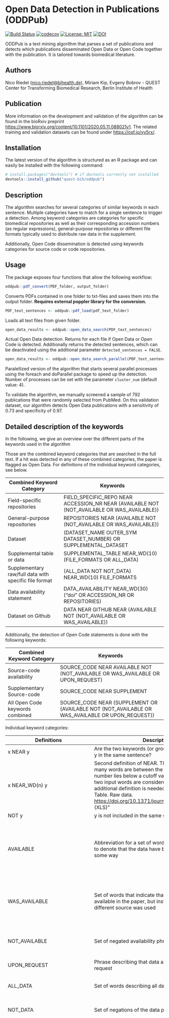 # Open Data Detection in Publications (ODDPub)

[![Build Status](https://travis-ci.com/quest-bih/oddpub.svg?branch=master)](https://travis-ci.com/quest-bih/oddpub)
[![codecov](https://codecov.io/gh/quest-bih/oddpub/branch/master/graph/badge.svg)](https://codecov.io/gh/quest-bih/oddpub)
[![License: MIT](https://img.shields.io/badge/License-MIT-yellow.svg)](https://opensource.org/licenses/MIT)
[![DOI](https://zenodo.org/badge/175600565.svg)](https://zenodo.org/badge/latestdoi/175600565)


ODDPub is a text mining algorithm that parses a set of publications and detects
which publications disseminated Open Data or Open Code together with the
publication. It is tailored towards biomedical literature.

## Authors

Nico Riedel (nico.riedel@bihealth.de), Miriam Kip, Evgeny Bobrov - QUEST Center for Transforming Biomedical Research, Berlin Institute of Health

## Publication

More information on the development and validation of the algorithm can be found in the bioRxiv preprint https://www.biorxiv.org/content/10.1101/2020.05.11.088021v1. The related training and validation datasets can be found under https://osf.io/yv5rx/.

## Installation

The latest version of the algorithm is structured as an R package and can easily be installed with the following command:

``` r
# install.packages("devtools") # if devtools currently not installed
devtools::install_github("quest-bih/oddpub")
```

## Description

The algorithm searches for several categories of similar keywords in each 
sentence. Multiple categories have to match for a single sentence to trigger a 
detection. Among keyword categories are categories for specific biomedical
repositories as well as their corresponding accession numbers (as regular
expressions), general-purpose repositories or different file formats typically
used to distribute raw data in the supplement.

Additionally, Open Code dissemination is detected using keywords categories
for source code or code repositories.

## Usage

The package exposes four functions that allow the following workflow:

``` r
oddpub::pdf_convert(PDF_folder, output_folder)
```
Converts PDFs contained in one folder to txt-files and saves them into the output folder.
**Requires external poppler library for the conversion.**

``` r
PDF_text_sentences <- oddpub::pdf_load(pdf_text_folder)
```
Loads all text files from given folder.

``` r
open_data_results <- oddpub::open_data_search(PDF_text_sentences)
```
Actual Open Data detection. Returns for each file if Open Data or Open Code is detected. Additionally returns the detected sentences, which can be deactivated using the additional parameter ```detected_sentences = FALSE```.

``` r
open_data_results <- oddpub::open_data_search_parallel(PDF_text_sentences)
```
Paralellized version of the algorithm that starts several parallel processes using the foreach and doParallel package to speed up the detection. Number of processes can be set with the parameter ```cluster_num``` (default value: 4).

To validate the algorithm, we manually screened a sample of 792 publications that were randomly selected from PubMed. On this validation dataset, our algorithm detects Open Data publications with a sensitivity of 0.73 and specificity of 0.97.

## Detailed description of the keywords

In the following, we give an overview over the different parts of the keywords used in the algorithm

Those are the combined keyword categories that are searched in the full text. If a hit was detected in any of these combined categories, the paper is flagged as Open Data. For definitions of the individual keyword categories, see below.

| Combined Keyword Category | Keywords |
|---------------------------|----------|
| Field-specific repositories        | FIELD_SPECIFIC_REPO NEAR ACCESSION_NR NEAR (AVAILABLE NOT (NOT_AVAILABLE OR WAS_AVAILABLE)) |
| General-purpose repositories | REPOSITORIES NEAR (AVAILABLE NOT (NOT_AVAILABLE OR WAS_AVAILABLE)) |
| Dataset |	(DATASET_NAME OUTER_SYM DATASET_NUMBER) OR SUPPLEMENTAL_DATASET |
| Supplemental table or data |	SUPPLEMENTAL_TABLE NEAR_WD(10) (FILE_FORMATS OR ALL_DATA) |
| Supplementary raw/full data with specific file format | (ALL_DATA NOT NOT_DATA) NEAR_WD(10) FILE_FORMATS |
| Data availability statement |	DATA_AVAILABILITY NEAR_WD(30) (“doi” OR ACCESSION_NR OR REPOSITORIES) |
| Dataset on Github |	DATA NEAR GITHUB NEAR (AVAILABLE NOT (NOT_AVAILABLE OR WAS_AVAILABLE)) |


Additionally, the detection of Open Code statements is done with the following keywords:

| Combined Keyword Category | Keywords |
|---------------------------|----------|
| Source-code availability  | SOURCE_CODE NEAR AVAILABLE NOT (NOT_AVAILABLE OR WAS_AVAILABLE OR UPON_REQUEST) |
| Supplementary Source-code | SOURCE_CODE NEAR SUPPLEMENT |
| All Open Code keywords combined | SOURCE_CODE NEAR (SUPPLEMENT OR (AVAILABLE NOT (NOT_AVAILABLE OR WAS_AVAILABLE OR UPON_REQUEST)) |

Individual keyword categories:

| Definitions    | Description  |  Keywords  |
|----------------|--------------|------------|
| x NEAR y       | Are the two keywords (or groups of keywords) x and y in the same sentence? | |
| x NEAR_WD(n) y | Second definition of NEAR. This time counts how many words are between the two keywords. If the number lies below a cutoff value (e.g. 10 words), the two input words are considered "near". This additional definition is needed for cases like "S2 Table. Raw data. https://doi.org/10.1371/journal.pone.0158039.s002 (XLS)" | |
| NOT y          | y is not included in the same sentence | |
| AVAILABLE      | Abbreviation for a set of words that frequently occur to denote that the data have been made available in some way | ("included" OR "deposited" OR "released" OR "is provided" OR "are provided" OR "contained in" OR "available" OR "reproduce" OR "accessible" OR "can be accessed" OR "submitted" OR "can be downloaded" OR "reported in" OR "uploaded" OR "are public on") |
| WAS_AVAILABLE  | Set of words that indicate that data is not made available in the paper, but instead that data from a different source was used | ("was provided" OR  "were provided" OR  "was contained in" OR  "were contained in" OR  "was available" OR  "were available" OR  "was accessible" OR  "were accessible" OR  "deposited by" OR  "were reproduced") |
| NOT_AVAILABLE  | Set of negated availability phrases | ("not included" OR  "not deposited" OR  "not released" OR  "not provided" OR  "not contained in" OR  "not available" OR  "not accessible" OR  "not submitted")|
| UPON_REQUEST   | Phrase describing that data are only available upon request | ("upon request" OR "on request" OR "upon reasonable request") |
| ALL_DATA       | Set of words describing all data or raw data | ("all data" OR  "all array data" OR  "raw data" OR  "full data set" OR  "full dataset" OR  "crystallographic data" OR  "subject-level data") |
| NOT_DATA       | Set of negations of the data phrases | ("not all data" OR "not all array data" OR "no raw data" OR "no full data set" OR "no full dataset") |
| FIELD_SPECIFIC_REPO        | Set of names and abbreviations of field-specific repositories | ("GEO" OR "Gene Expression Omnibus" OR "European Nucleotide Archive" OR "National Center for Biotechnology Information" OR "European Molecular Biology Laboratory" OR "EMBL-EBI" OR "BioProject" OR "Sequence Read Archive" OR "SRA" OR "ENA" OR "MassIVE" OR "ProteomeXchange" OR "Proteome Exchange" OR "ProteomeExchange" OR "MetaboLights" OR "Array-Express" OR "ArrayExpress" OR "Array Express" OR "PRIDE" OR "DNA Data Bank of Japan" OR "DDBJ" OR "Genbank" OR "Protein Databank" OR "Protein Data Bank" OR "PDB" OR "Metagenomics Rapid Annotation using Subsystem Technology" OR "MG-RAST" OR "metabolights" OR "OpenAgrar" OR "Open Agrar" OR "Electron microscopy data bank" OR "emdb" OR "Cambridge Crystallographic Data Centre" OR "CCDC" OR "Treebase" OR "dbSNP" OR "dbGaP" OR "IntAct" OR "ClinVar" OR "European Variation Archive" OR "dbVar" OR "Mgnify" OR "NCBI Trace Archive" OR "NCBI Assembly" OR "UniProtKB" OR "Protein Circular Dichroism Data Bank" OR "PCDDB" OR "Crystallography Open Database" OR "Coherent X-ray Imaging Data Bank" OR "CXIDB" OR "Biological Magnetic Resonance Data Bank" OR "BMRB" OR "Worldwide Protein Data Bank" OR "wwPDB" OR "Structural Biology Data Grid" OR "NeuroMorpho" OR "G-Node" OR "Neuroimaging Informatics Tools and Resources Collaboratory" OR "NITRC" OR "EBRAINS" OR "GenomeRNAi" OR "Database of Interacting Proteins" OR "IntAct" OR "Japanese Genotype-phenotype Archive" OR "Biological General Repository for Interaction Datasets" OR "PubChem" OR "Genomic Expression Archive" OR "PeptideAtlas" OR "Environmental Data Initiative" OR "LTER Network Information System Data Portal" OR "Global Biodiversity Information Facility" OR "GBIF" OR "Integrated Taxonomic Information System" OR "ITIS" OR "Knowledge Network for Biocomplexity" OR "Morphobank" OR "Kinetic Models of Biological Systems" OR "KiMoSys" OR "The Network Data Exchange" OR "NDEx" OR "FlowRepository" OR "ImmPort" OR "Image Data Resource" OR "Cancer Imaging Archive" OR "SICAS Medical Image Repository" OR "Coherent X-ray Imaging Data Bank" OR "CXIDB" OR "Cell Image Library" OR "Eukaryotic Pathogen Database Resources" OR "EuPathDB" OR "Influenza Research Database" OR "Mouse Genome Informatics" OR "Rat Genome Database" OR "VectorBase" OR "Xenbase" OR "Zebrafish Model Organism Database" OR "ZFIN" OR "HIV Data Archive Program" OR "NAHDAP" OR "National Database for Autism Research" OR "NDAR" OR "PhysioNet" OR "National Database for Clinical Trials related to Mental Illness" OR "NDCT" OR "Research Domain Criteria Database" OR "RdoCdb" OR "Synapse" OR "UK Data Service" OR "caNanoLab" OR "ChEMBL" OR "IoChem-BD" OR "Computational Chemistry Datasets" OR "STRENDA" OR "European Genome–phenome Archive" OR "European Genome phenome Archive" OR "accession number" OR "accession code" OR "accession numbers" OR "accession codes") |
| ACCESSION_NR   | Set of regular expressions that represent the accession number formats of different (biomedicine-related) repositories | ("G(SE\|SM\|DS\|PL)[[:digit:]]{2,}" OR "PRJ(E\|D\|N\|EB\|DB\|NB)[:digit:]+" OR "SAM(E\|D\|N)[A-Z]?[:digit:]+" OR "[A-Z]{1}[:digit:]{4}" OR "[A-Z]{2}[:digit:]{6}" OR "[A-Z]{3}[:digit:]{5}" OR "[A-Z]{4,6}[:digit:]{3,}" OR "GCA_[:digit:]{9}\\.[:digit:]+" OR "SR(P\|R\|X\|S\|Z)[[:digit:]]{3,}" OR "(E\|P)-[A-Z]{4}-[:digit:]{1,}" OR "[:digit:]{1}[A-Z]{1}[[:alnum:]]{2}" OR "MTBLS[[:digit:]]{2,}" OR "10.17590" OR "10.5073" OR "10.25493" OR "10.6073" OR "10.15468" OR "10.5063" OR "[[:digit:]]{6}" OR "[A-Z]{2,3}_[:digit:]{5,}" OR "[A-Z]{2,3}-[:digit:]{4,}" OR "[A-Z]{2}[:digit:]{5}-[A-Z]{1}" OR "DIP:[:digit:]{3}" OR "FR-FCM-[[:alnum:]]{4}" OR "ICPSR [:digit:]{4}" OR "SN [:digit:]{4}") |
| REPOSITORIES   | Set of names of general-purpose repositories | ("figshare" OR "dryad" OR "zenodo" OR "dataverse" OR "DataverseNL" OR "osf" OR "open science framework" OR "mendeley data" OR "GIGADB" OR "GigaScience database" OR "OpenNeuro") |
| FILE_FORMATS   | Set of file formats | ("csv" OR "zip" OR "xls" OR "xlsx" OR "sav" OR "cif" OR "fasta") |
| GITHUB |	Github for data has to be treated differently, as we need additional information that data and not only code was shared on Github |	(“github”) |
| DATA |	Data keywords only used for the Github category |	("data" OR "dataset" OR "datasets") |
| ALL_DATA |	Set of words describing all data or raw data |	("all data" OR  "all array data" OR  "raw data" OR  "full data set" OR  "full dataset" OR  "crystallographic data" OR  "subject-level data") |
| NOT_DATA |	Set of negations of the data phrases |	("not all data" OR  "not all array data" OR  "no raw data" OR  "no full data set" OR  "no full dataset") |
| DATA_AVAILABILITY	| Set of headings for data availability section |	("Data sharing" OR  "Data Availability Statement" OR  "Data Availability" OR  "Data deposition" OR  "Deposited Data" OR  "Data Archiving" OR  "Availability of data and materials" OR  "Availability of data" OR  "Data Accessibility" OR  "Accessibility of data") |
| x OUTER y |	makes all possible pairwise combinations of strings x and y	| |
| x OUTER_SYM y |	symmetrical outer product with both orderings of vectors	| |
| SUPPLEMENTAL_TABLE_NAME |	Set of keywords denoting supplemental tables or files |	("supplementary table" OR   "supplementary tables" OR  "supplemental table" OR   "supplemental tables" OR   "table", "tables" OR    "additional file" OR  "file", "files") |
| SUPPLEMENTAL_TABLE_NUMBER |	Possible numbers of supplemental tables or files |("S[[:digit:]]", "[[:digit:]]", "[A-Z]{2}[[:digit:]]") |
| SUPPLEMENTAL_TABLE |	Numbered supplemental table or file |	SUPPLEMENTAL_TABLE_NAME OUTER SUPPLEMENTAL_TABLE_NUMBER |
| SUPPLEMENTAL_DATASET |	Numbered supplemental dataset |	("supplementary data [[:digit:]]{1,2}" OR "supplementary dataset [[:digit:]]{1,2}" OR "supplementary data set [[:digit:]]{1,2}" OR "supplemental data [[:digit:]]{1,2}" OR "supplemental dataset [[:digit:]]{1,2}" OR "supplemental data set [[:digit:]]{1,2}") |
| DATASET_NAME	| Names for datasets |	("data" OR "dataset" OR "datasets" OR "data set" OR "data sets") |
| DATASET_NUMBER |	Number for dataset |	("S[[:digit:]]{1,2}") |
| DATA_JOURNAL_DOIS |	Set of Open Data Journal DOIs for which the publication DOI is checked (from filename, not part of actual keyword search) |	("10.1038/s41597-019-", "10.3390/data", "10.1016/j.dib") |
| SUPPLEMENT     | Set of expression describing the supplement of an article | ("supporting information" OR "supplement" OR "supplementary data") |
| SOURCE_CODE    | Set of expressions describing source code | ("source code" OR "analysis script" OR "github" OR "SAS script" OR "SPSS script" OR "R script" OR "R code" OR "python script" OR "python code" OR "matlab script" OR "matlab code") |


## License

ODDPub is available under the MIT license. See the [LICENSE](https://github.com/quest-bih/oddpub/blob/master/LICENSE) file for more info.
